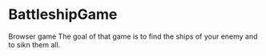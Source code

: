 # BattleshipGame
Browser game
The goal of that game is to find the ships of your enemy and to sikn them all.
